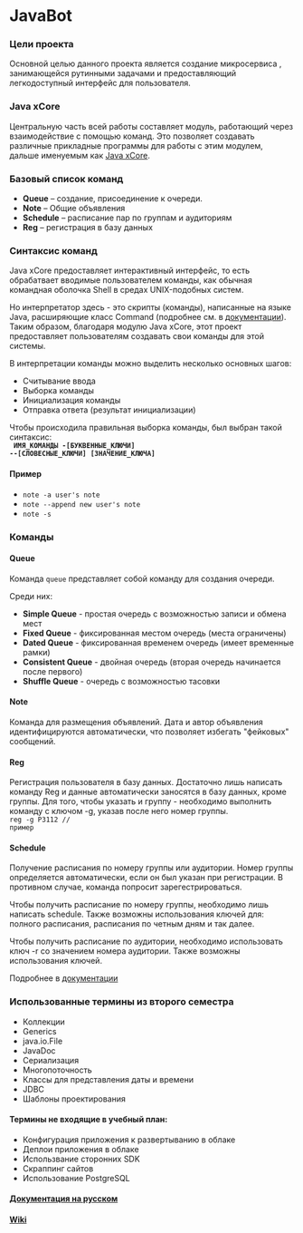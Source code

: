 # JavaBot
### Цели проекта
Основной целью данного проекта является создание микросервиса
, занимающейся рутинными задачами и предоставляющий легкодоступный интерфейс для пользователя.

### Java xCore
Центральную часть всей работы составляет модуль, работающий через взаимодействие с помощью
команд.
Это позволяет создавать различные прикладные программы для работы с этим модулем, дальше
именуемым как [Java xCore](https://github.com/AppLoidx/Java-xCore-Commander).

### Базовый список команд
* <b>Queue</b> – создание, присоединение к очереди.
* <b>Note</b> – Общие объявления
* <b>Schedule</b> – расписание пар по группам и аудиториям
* <b>Reg</b> – регистрация в базу данных

### Синтаксис команд
Java xCore предоставляет интерактивный интерфейс, то есть обрабатвает вводимые пользователем команды, как обычная командная оболочка Shell в средах UNIX-подобных систем.

Но интерпретатор здесь - это скрипты (команды), написанные на языке Java, расширяющие класс Command (подробнее см. в [документации](https://github.com/AppLoidx/JavaBot/blob/master/JavaBot%20Documentation.pdf)). Таким образом, благодаря модулю Java xCore, этот проект предоставляет пользователям создавать свои команды для этой системы.

В интерпретации команды можно выделить несколько основных шагов:
* Считывание ввода
* Выборка команды
* Инициализация команды
* Отправка ответа (результат инициализации)

Чтобы происходила правильная выборка команды, был выбран такой синтаксис: <br>
<code> <b>ИМЯ_КОМАНДЫ -[БУКВЕННЫЕ_КЛЮЧИ] --[СЛОВЕСНЫЕ_КЛЮЧИ] [ЗНАЧЕНИЕ_КЛЮЧА]</b></code>

#### Пример
* <code>note -a user's note</code>
* <code>note --append new user's note</code>
* <code>note -s</code>

### Команды
#### Queue
Команда <code>queue</code> представляет собой команду для создания очереди.

Среди них:
* <b>Simple Queue</b> - простая очередь с возможностью записи и обмена мест
* <b>Fixed Queue</b> - фиксированная местом очередь (места ограничены)
* <b>Dated Queue</b> - фиксированная временем очередь (имеет временные рамки)
* <b>Consistent Queue</b> - двойная очередь (вторая очередь начинается после первого)
* <b>Shuffle Queue</b> - очередь с возможностью тасовки

#### Note
Команда для размещения объявлений. Дата и автор объявления идентифицируются автоматически, что позволяет избегать "фейковых" сообщений.

#### Reg
Регистрация пользователя в базу данных. Достаточно лишь написать команду Reg и данные автоматически заносятся в базу данных, кроме группы. Для того, чтобы указать и группу - необходимо выполнить команду с ключом -g, указав после него номер группы.
<br><code>reg -g P3112    // пример</code>

#### Schedule
Получение расписания по номеру группы или аудитории. Номер группы определяется автоматически, если он был указан при регистрации. В противном случае, команда попросит зарегестрироваться.

Чтобы получить расписание по номеру группы, необходимо лишь написать schedule. Также возможны использования ключей для: полного расписания, расписания по четным дням и так далее.

Чтобы получить расписание по аудитории, необходимо использовать ключ -r со значением номера аудитории. Также возможны использования ключей.

Подробнее в [документации](https://github.com/AppLoidx/JavaBot/blob/master/JavaBot%20Documentation.pdf)

### Использованные термины из второго семестра
* Коллекции
* Generics
* java.io.File
* JavaDoc
* Сериализация
* Многопоточность
* Классы для представления даты и времени
* JDBC
* Шаблоны проектирования

#### Термины не входящие в учебный план:
* Конфигурация приложения к развертыванию в облаке
* Деплои приложения в облаке
* Использвание сторонних SDK
* Скраппинг сайтов
* Использование PostgreSQL

#### [Документация на русском](https://github.com/AppLoidx/JavaBot/blob/master/JavaBot%20Documentation.pdf)
#### [Wiki](https://github.com/AppLoidx/JavaBot/wiki)


